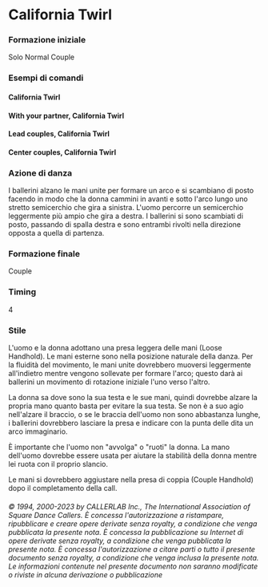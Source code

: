 # California Twirl

### Formazione iniziale
Solo Normal Couple

### Esempi di comandi
#### California Twirl
#### With your partner, California Twirl
#### Lead couples, California Twirl
#### Center couples, California Twirl

### Azione di danza
I ballerini alzano le mani unite per formare un arco e si scambiano di posto facendo in modo
che la donna cammini in avanti e sotto l'arco lungo uno stretto semicerchio che gira a sinistra. L'uomo
percorre un semicerchio leggermente più ampio che gira a destra. I ballerini si sono scambiati di posto,
passando di spalla destra e sono entrambi rivolti nella direzione opposta a quella di partenza.

### Formazione finale
Couple

### Timing
4

### Stile
L'uomo e la donna adottano una presa leggera delle mani (Loose Handhold). Le mani esterne sono nella
posizione naturale della danza. Per la fluidità del movimento, le mani unite dovrebbero muoversi
leggermente all'indietro mentre vengono sollevate per formare l'arco; questo darà ai ballerini un movimento
di rotazione iniziale l'uno verso l'altro.

La donna sa dove sono la sua testa e le sue mani, quindi dovrebbe alzare la propria mano quanto basta per
evitare la sua testa. Se non è a suo agio nell'alzare il braccio, o se le braccia dell'uomo non sono abbastanza
lunghe, i ballerini dovrebbero lasciare la presa e indicare con la punta delle dita un arco immaginario.

È importante che l'uomo non "avvolga" o "ruoti" la donna. La mano dell'uomo dovrebbe essere usata per
aiutare la stabilità della donna mentre lei ruota con il proprio slancio.

Le mani si dovrebbero aggiustare nella presa di coppia (Couple Handhold) dopo il completamento della call.

###### © 1994, 2000-2023 by CALLERLAB Inc., The International Association of Square Dance Callers.  È concessa l'autorizzazione a ristampare, ripubblicare e creare opere derivate senza royalty, a condizione che venga pubblicata la presente nota. È concessa la pubblicazione su Internet di opere derivate senza royalty, a condizione che venga pubblicata la presente nota. È concessa l'autorizzazione a citare parti o tutto il presente documento senza royalty, a condizione che venga inclusa la presente nota. Le informazioni contenute nel presente documento non saranno modificate o riviste in alcuna derivazione o pubblicazione